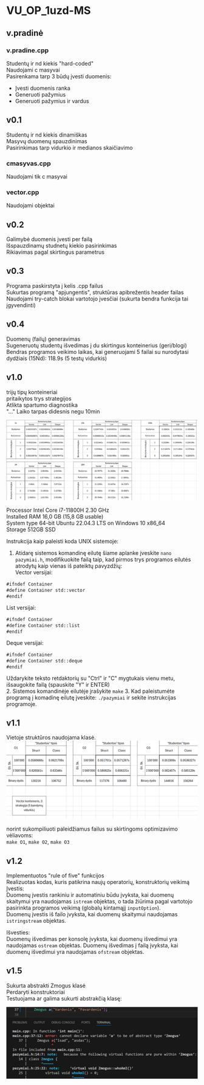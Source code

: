 # VU_OP_1uzd-MS

## v.pradinė
### v.pradine.cpp
Studentų ir nd kiekis "hard-coded"\
Naudojami c masyvai\
Pasirenkama tarp 3 būdų įvesti duomenis:
- Įvesti duomenis ranka
- Generuoti pažymius
- Generuoti pažymius ir vardus

## v0.1
Studentų ir nd kiekis dinamiškas\
Masyvų duomenų spauzdinimas\
Pasirinkimas tarp vidurkio ir medianos skaičiavimo
### cmasyvas.cpp
Naudojami tik c masyvai
### vector.cpp
Naudojami <vector> objektai

## v0.2
Galimybė duomenis įvesti per failą\
Išspauzdinamų studnetų kiekio pasirinkimas\
Rikiavimas pagal skirtingus parametrus

## v0.3
Programa paskirstyta į kelis .cpp failus\
Sukurtas programą "apjungentis", struktūras apibrežentis header failas\
Naudojami try-catch blokai vartotojo įvesčiai (sukurta bendra funkcija tai įgyvendinti)

## v0.4
Duomenų (failų) generavimas\
Sugeneruotų studentų išvedimas į du skirtingus konteinerius (geri/blogi)\
Bendras programos veikimo laikas, kai generuojami 5 failai su nurodytasi dydžiais (15Nd): 118.9s (5 testų vidurkis)

## v1.0
trijų tipų konteineriai\
pritaikytos trys strategijos\
Atlikta spartumo diagnostika\
"..." Laiko tarpas didesnis negu 10min

![statistika](statistikav1.0.png)

Processor             Intel Core i7-11800H 2.30 GHz\
Installed RAM         16,0 GB (15,8 GB usable)\
System type	64-bit    Ubuntu 22.04.3 LTS on Windows 10 x86_64\
Storage               512GB SSD

Instrukcija kaip paleisti koda UNIX sistemoje:
1. Atidarę sistemos komandinę eilutę šiame aplanke įveskite `nano pazymiai.h`, modifikuokite failą taip, kad pirmos trys programos eilutės atrodytų kaip vienas iš pateiktų pavyzdžių:\
Vector versijai:
```
#ifndef Container
#define Container std::vector
#endif
```
List versijai:
```
#ifndef Container
#define Container std::list
#endif
```
Deque versijai:
```
#ifndef Container
#define Container std::deque
#endif
```
Uždarykite teksto retdaktorių su "Ctrl" ir "C" mygtukais vienu metu, išsaugokite failą (spauskite "Y" ir ENTER)\
2. Sistemos komandinėje eilutėje įrašykite `make`
3. Kad paleistumėte programą į komadinę eilutę įveskite: `./pazymiai` ir sekite instrukcijas programoje.

## v1.1
Vietoje struktūros naudojama klasė.\
![statistika](statistikav1.1.png)

norint sukompiliuoti paleidžiamus failus su skirtingoms optimizavimo vėliavoms:\
`make O1`, `make O2`, `make O3`

## v1.2
Implementuotos "rule of five" funkcijos\
Realizuotas kodas, kuris patikrina naujų operatorių, konstruktorių veikimą\
Įvestis:\
Duomenų įvestis rankiniu ir automatiniu būdu įvyksta, kai duomenų skaitymui yra naudojamas `istream` objektas, o tada žiūrima pagal vartotojo pasirinkta programos veikimą (globalų kintamąjį `inputOption`).\
Duomenų įvestis iš failo įvyksta, kai duomenų skaitymui naudojamas `istringstream` objektas.

Išvesties:\
Duomenų išvedimas per konsolę įvyksta, kai duomenų išvedimui yra naudojamas `ostream` objektas.
Duomenų išvedimas į failą įvyksta, kai duomenų išvedimui yra naudojamas `ofstream` objektas.

## v1.5
Sukurta abstrakti Zmogus klasė\
Perdaryti konstruktoriai\
Testuojama ar galima sukurti abstrakčią klasę:

![Abstrakčios klasės error'as](AbstraktusZmogus.jpg)